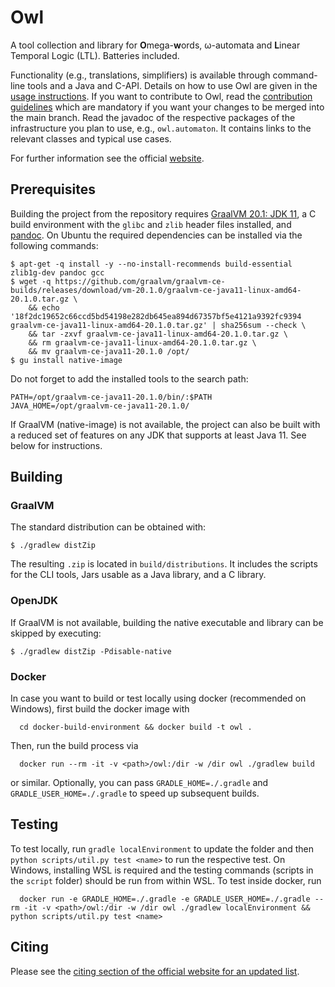 # Owl

A tool collection and library for <b>O</b>mega-<b>w</b>ords, ω-automata and <b>L</b>inear Temporal Logic (LTL). Batteries included.

Functionality (e.g., translations, simplifiers) is available through command-line tools and a Java and C-API. Details on how to use Owl are given in the [usage instructions](doc/USAGE.md). If you want to contribute to Owl, read the [contribution guidelines](CONTRIBUTING.md) which are mandatory if you want your changes to be merged into the main branch.
Read the javadoc of the respective packages of the infrastructure you plan to use, e.g., `owl.automaton`. It contains links to the relevant classes and typical use cases.

For further information see the official [website](https://owl.model.in.tum.de/).

## Prerequisites

Building the project from the repository requires [GraalVM 20.1: JDK 11](https://www.graalvm.org/), a C build environment with the `glibc` and `zlib` header files installed, and [pandoc](https://pandoc.org/). On Ubuntu the required dependencies can be installed via the following commands:

```
$ apt-get -q install -y --no-install-recommends build-essential zlib1g-dev pandoc gcc
$ wget -q https://github.com/graalvm/graalvm-ce-builds/releases/download/vm-20.1.0/graalvm-ce-java11-linux-amd64-20.1.0.tar.gz \
    && echo '18f2dc19652c66ccd5bd54198e282db645ea894d67357bf5e4121a9392fc9394 graalvm-ce-java11-linux-amd64-20.1.0.tar.gz' | sha256sum --check \
    && tar -zxvf graalvm-ce-java11-linux-amd64-20.1.0.tar.gz \
    && rm graalvm-ce-java11-linux-amd64-20.1.0.tar.gz \
    && mv graalvm-ce-java11-20.1.0 /opt/
$ gu install native-image
```

Do not forget to add the installed tools to the search path:

```
PATH=/opt/graalvm-ce-java11-20.1.0/bin/:$PATH
JAVA_HOME=/opt/graalvm-ce-java11-20.1.0/
```

If GraalVM (native-image) is not available, the project can also be built with a reduced set of features on any JDK that supports at least Java 11. See below for instructions.

## Building

### GraalVM

The standard distribution can be obtained with:

```
$ ./gradlew distZip
```

The resulting `.zip` is located in `build/distributions`. It includes the scripts for the CLI tools, Jars usable as a Java library, and a C library.

### OpenJDK

If GraalVM is not available, building the native executable and library can be skipped by executing:

```
$ ./gradlew distZip -Pdisable-native
```

### Docker

In case you want to build or test locally using docker (recommended on Windows), first build the docker image with
```
  cd docker-build-environment && docker build -t owl .
```
Then, run the build process via
```
  docker run --rm -it -v <path>/owl:/dir -w /dir owl ./gradlew build
```
or similar. Optionally, you can pass `GRADLE_HOME=./.gradle` and `GRADLE_USER_HOME=./.gradle` to speed up subsequent builds.

## Testing

To test locally, run `gradle localEnvironment` to update the folder and then `python scripts/util.py test <name>` to run the respective test.
On Windows, installing WSL is required and the testing commands (scripts in the `script` folder) should be run from within WSL.
To test inside docker, run
```
  docker run -e GRADLE_HOME=./.gradle -e GRADLE_USER_HOME=./.gradle --rm -it -v <path>/owl:/dir -w /dir owl ./gradlew localEnvironment && python scripts/util.py test <name>
```

## Citing

Please see the [citing section of the official website for an updated list](https://owl.model.in.tum.de/#citing).
